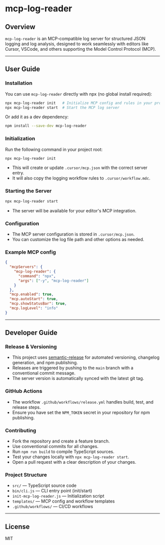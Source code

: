 # mcp-log-reader

## Overview

`mcp-log-reader` is an MCP-compatible log server for structured JSON logging and log analysis, designed to work seamlessly with editors like Cursor, VSCode, and others supporting the Model Control Protocol (MCP).

---

## User Guide

### Installation

You can use `mcp-log-reader` directly with npx (no global install required):

```sh
npx mcp-log-reader init   # Initialize MCP config and rules in your project
npx mcp-log-reader start  # Start the MCP log server
```

Or add it as a dev dependency:

```sh
npm install --save-dev mcp-log-reader
```

### Initialization

Run the following command in your project root:

```sh
npx mcp-log-reader init
```

- This will create or update `.cursor/mcp.json` with the correct server entry.
- It will also copy the logging workflow rules to `.cursor/workflow.mdc`.

### Starting the Server

```sh
npx mcp-log-reader start
```

- The server will be available for your editor's MCP integration.

### Configuration

- The MCP server configuration is stored in `.cursor/mcp.json`.
- You can customize the log file path and other options as needed.

### Example MCP config

```json
{
  "mcpServers": {
    "mcp-log-reader": {
      "command": "npx",
      "args": ["-y", "mcp-log-reader"]
    }
  },
  "mcp.enabled": true,
  "mcp.autoStart": true,
  "mcp.showStatusBar": true,
  "mcp.logLevel": "info"
}
```

---

## Developer Guide

### Release & Versioning

- This project uses [semantic-release](https://semantic-release.gitbook.io/semantic-release/) for automated versioning, changelog generation, and npm publishing.
- Releases are triggered by pushing to the `main` branch with a conventional commit message.
- The server version is automatically synced with the latest git tag.

### GitHub Actions

- The workflow `.github/workflows/release.yml` handles build, test, and release steps.
- Ensure you have set the `NPM_TOKEN` secret in your repository for npm publishing.

### Contributing

- Fork the repository and create a feature branch.
- Use conventional commits for all changes.
- Run `npm run build` to compile TypeScript sources.
- Test your changes locally with `npx mcp-log-reader start`.
- Open a pull request with a clear description of your changes.

### Project Structure

- `src/` — TypeScript source code
- `bin/cli.js` — CLI entry point (init/start)
- `init-mcp-log-reader.js` — Initialization script
- `templates/` — MCP config and workflow templates
- `.github/workflows/` — CI/CD workflows

---

## License

MIT
